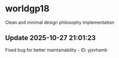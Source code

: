 # worldgp18
Clean and minimal design philosophy implementation

## Update 2025-10-27 21:01:23
Fixed bug for better maintainability - ID: yjsvhamb

